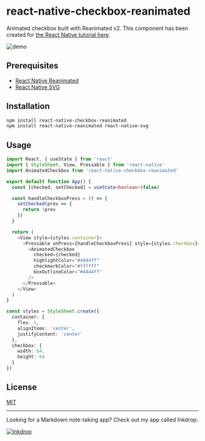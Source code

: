 # react-native-checkbox-reanimated

Animated checkbox built with Reanimated v2.
This component has been created for [the React Native tutorial here](https://github.com/craftzdog/react-native-animated-todo).

![demo](./doc/demo.gif)

## Prerequisites

- [React Native Reanimated](https://docs.swmansion.com/react-native-reanimated/)
- [React Native SVG](https://github.com/react-native-svg/react-native-svg)

## Installation

```sh
npm install react-native-checkbox-reanimated
npm install react-native-reanimated react-native-svg
```

## Usage

```typescript
import React, { useState } from 'react'
import { StyleSheet, View, Pressable } from 'react-native'
import AnimatedCheckbox from 'react-native-checkbox-reanimated'

export default function App() {
  const [checked, setChecked] = useState<boolean>(false)

  const handleCheckboxPress = () => {
    setChecked(prev => {
      return !prev
    })
  }

  return (
    <View style={styles.container}>
      <Pressable onPress={handleCheckboxPress} style={styles.checkbox}>
        <AnimatedCheckbox
          checked={checked}
          highlightColor="#4444ff"
          checkmarkColor="#ffffff"
          boxOutlineColor="#4444ff"
        />
      </Pressable>
    </View>
  )
}

const styles = StyleSheet.create({
  container: {
    flex: 1,
    alignItems: 'center',
    justifyContent: 'center'
  },
  checkbox: {
    width: 64,
    height: 64
  }
})
```

## License

[MIT](./LICENSE)

---

Looking for a Markdown note-taking app? Check out my app called Inkdrop:

[![Inkdrop](https://github.com/craftzdog/dotfiles-public/raw/master/images/inkdrop.png)](https://www.inkdrop.app/)
